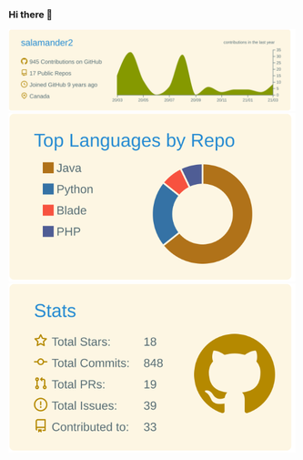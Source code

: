 ### Hi there 👋

<!--
**salamander2/salamander2** is a ✨ _special_ ✨ repository because its `README.md` (this file) appears on your GitHub profile.

Here are some ideas to get you started:

- 🔭 I’m currently working on ...
- 🌱 I’m currently learning ...
- 👯 I’m looking to collaborate on ...
- 🤔 I’m looking for help with ...
- 💬 Ask me about ...
- 📫 How to reach me: ...
- 😄 Pronouns: ...
- ⚡ Fun fact: ...
-->

![](https://raw.githubusercontent.com/salamander2/proffile-summary-cards/master/profile-summary-card-output/solarized/0-profile-details.svg)
![](https://raw.githubusercontent.com/salamander2/proffile-summary-cards/master/profile-summary-card-output/solarized/1-repos-per-language.svg)
![](https://raw.githubusercontent.com/salamander2/proffile-summary-cards/master/profile-summary-card-output/solarized/3-stats.svg)

